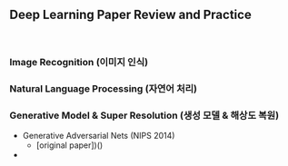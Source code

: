 ## Deep Learning Paper Review and Practice
<br>

### Image Recognition (이미지 인식)


### Natural Language Processing (자연어 처리)


### Generative Model & Super Resolution (생성 모델 & 해상도 복원)
- Generative Adversarial Nets (NIPS 2014)
  - [original paper])()
- 
